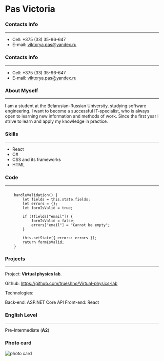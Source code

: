 # Pas Victoria
### Contacts Info
---
- Cell: +375 (33) 35-96-647
- E-mail: viktorya.pas@yandex.ru

### Contacts Info
---
- Cell: +375 (33) 35-96-647
- E-mail: viktorya.pas@yandex.ru

### About Myself
---
I am a student at the Belarusian-Russian University, studying software engineering. I want to become a successful IT-specialist, who is always open to learning new information and methods of work. Since the first year I strive to learn and apply my knowledge in practice.

### Skills
---
* React
* C#
* CSS and its frameworks
* HTML

### Code
---
###
```
    handleValidation() {
        let fields = this.state.fields;
        let errors = {};
        let formIsValid = true;

        if (!fields["email"]) {
            formIsValid = false;
            errors["email"] = "Cannot be empty";
        }

        this.setState({ errors: errors });
        return formIsValid;
    }
```

### Projects 
---
Project: **Virtual physics lab**.

Github: https://github.com/trueshno/Virtual-physics-lab

Technologies:

Back-end: ASP.NET Core API
Front-end: React

### English Level
---
Pre-Intermediate (**A2**)

### Photo card
![photo card](/Markdown%26Git/Markdown%26Git/photo.jpg)
